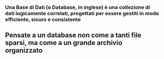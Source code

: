 <DefinitionBlock class="mb-16">

### Una <Alert>Base di Dati</Alert> (o Database, in inglese) è una collezione di dati <Alert strong>logicamente correlati</Alert>, progettati per essere gestiti in modo efficiente, sicuro e consistente
</DefinitionBlock>

<v-click>

## Pensate a un database non come a tanti file sparsi, ma come a un <Alert>grande archivio organizzato</Alert>
</v-click>
